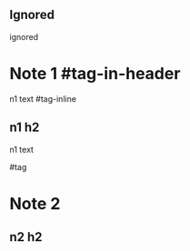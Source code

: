 ## Ignored

ignored

# Note 1 #tag-in-header

n1 text #tag-inline

## n1 h2

n1 text

#tag

# Note 2

## n2 h2
